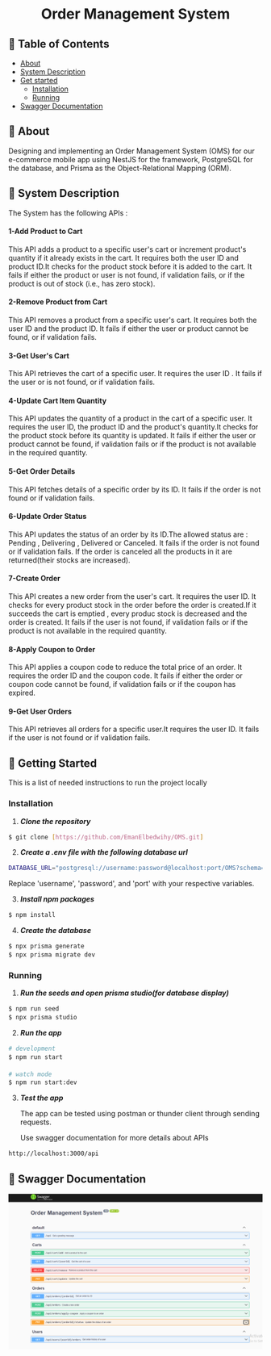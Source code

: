 <h1 align='center'>Order Management System</h1>

## 📝 Table of Contents

- [About](#about)
- [System Description](#sys)
- [Get started](#get-started)
  - [Installation](#install)
  - [Running](#running)
- [Swagger Documentation](#swagger)


## 📙 About <a name = "about"></a>

  Designing and implementing an Order Management System (OMS) for our e-commerce mobile app using NestJS for the framework, PostgreSQL for the database, and Prisma as the Object-Relational Mapping (ORM).


## 📃 System Description <a name = "sys"></a>
The System has the following APIs :
<h4>1-Add Product to Cart</h4>
This API adds a product to a specific user's cart or increment product's quantity if it already exists in the cart. It requires both the user ID and product ID.It checks for the product stock before it is added to the cart. It fails if either the product or user is not found, if validation fails, or if the product is out of stock (i.e., has zero stock).

<h4>2-Remove Product from Cart</h4>
This API removes a product from a specific user's cart. It requires both the user ID and the product ID. It fails if either the user or product cannot be found, or if validation fails.

<h4>3-Get User's Cart</h4>
This API retrieves the cart of a specific user. It requires the user ID . It fails if the user or is not found, or if validation fails.

<h4>4-Update Cart Item Quantity</h4>
This API updates the quantity of a product in the cart of a specific user. It requires the user ID, the product ID and the product's quantity.It checks for the product stock before its quantity is updated. It fails if either the user or product cannot be found, if validation fails or if the product is not available in the required quantity.

<h4>5-Get Order Details</h4>
This API fetches details of a specific order by its ID. It fails if the order is not found or if validation fails.

<h4>6-Update Order Status</h4>
This API updates the status of an order by its ID.The allowed status are : Pending , Delivering , Delivered or Canceled. It fails if the order is not found or if validation fails. If the order is canceled all the products in it are returned(their stocks are increased).

<h4>7-Create Order</h4>
This API creates a new order from the user's cart. It requires the user ID. It checks for every product stock in the order before the order is created.If it succeeds the cart is emptied , every produc stock is decreased and the order is created.  It fails if the user is not found, if validation fails or if the product is not available in the required quantity.

<h4>8-Apply Coupon to Order</h4>
This API applies a coupon code to reduce the total price of an order. It requires the order ID and the coupon code. It fails if either the order or coupon code cannot be found, if validation fails or if the coupon has expired.

<h4>9-Get User Orders</h4>
This API retrieves all orders for a specific user.It requires the user ID. It fails if the user is not found or if validation fails.


## 🏁 Getting Started <a name = "get-started"></a>

This is a list of needed instructions to run the project locally
### Installation <a name = "install"></a>

1. **_Clone the repository_**

```bash
$ git clone [https://github.com/EmanElbedwihy/OMS.git]
```

2. **_Create a .env file with the following database url_**
   
```bash
DATABASE_URL="postgresql://username:password@localhost:port/OMS?schema=public"
```
Replace 'username', 'password', and 'port' with your respective variables.

3. **_Install npm packages_**
   
```bash
$ npm install
```

4. **_Create the database_**
   
```bash
$ npx prisma generate
$ npx prisma migrate dev
```

### Running <a name = "running"></a>

1. **_Run the seeds and open prisma studio(for database display)_**

```bash
$ npm run seed
$ npx prisma studio
```

2. **_Run the app_**

```bash
# development
$ npm run start

# watch mode
$ npm run start:dev
```

3. **_Test the app_**
   <p>The app can be tested using postman or thunder client through sending requests.</p>
   <p>Use swagger documentation for more details about APIs</p>
   
```bash
http://localhost:3000/api
```


## 📃 Swagger Documentation <a name = "swagger"></a>

![Swagger](doc/Swagger.png)
   
   



